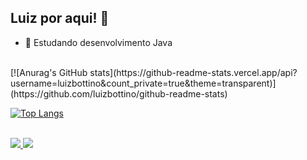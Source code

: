 ## Luiz por aqui! 👋

- 🌱 Estudando desenvolvimento Java

<div><br>
[![Anurag's GitHub stats](https://github-readme-stats.vercel.app/api?username=luizbottino&count_private=true&theme=transparent)](https://github.com/luizbottino/github-readme-stats)

[![Top Langs](https://github-readme-stats.vercel.app/api/top-langs/?username=luizbottino&count_private=true&theme=transparent&layout=compact)](https://github.com/luizbottino/github-readme-stats)  
 </div>
 
<div><br>
   <a href = "mailto:luizbottino@outlook.com"><img src="https://img.shields.io/badge/Microsoft_Outlook-0078D4?style=for-the-badge&logo=microsoft-outlook&logoColor=white" target="_blank">    </a>
  <a href="https://www.linkedin.com/in/luizbottino" target="_blank"><img src="https://img.shields.io/badge/-LinkedIn-%230077B5?style=for-the-badge&logo=linkedin&logoColor=white" target="_blank"></a> 
</div>  

<!--
**luizbottino/luizbottino** is a ✨ _special_ ✨ repository because its `README.md` (this file) appears on your GitHub profile.

Here are some ideas to get you started:

- 🔭 I’m currently working on ...
- 🌱 I’m currently learning ...
- 👯 I’m looking to collaborate on ...
- 🤔 I’m looking for help with ...
- 💬 Ask me about ...
- 📫 How to reach me: ...
- 😄 Pronouns: ...
- ⚡ Fun fact: ...
-->
